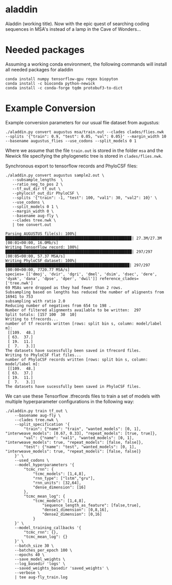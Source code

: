 # aladdin
Aladdin (working title). Now with the epic quest of searching coding sequences in MSA's instead of a lamp in the Cave of Wonders...

# Needed packages
Assuming a working conda environment, the following commands will install all needed packages for aladdin
```console
conda install numpy tensorflow-gpu regex biopyton
conda install -c bioconda python-newick
conda install -c conda-forge tqdm protobuf3-to-dict
```

# Example Conversion
Example conversion parameters for our usual flie dataset from augustus:
```console
./aladdin.py convert augustus msa/train.out --clades clades/flies.nwk --splits '{"train": 0.9, "test": 0.05, "val": 0.05}' --margin_width 10 --basename augustus_flies --use_codons --split_models 0 1
```
Where we assume that the file `train.out` is stored in the folder `msa` and the Newick file specifying the phylogenetic tree is stored in `clades/flies.nwk`.

Synchronous export to tensorflow records and PhyloCSF files:

```
./aladdin.py convert augustus sample2.out \
   --subsample_lengths  \
   --ratio_neg_to_pos 2 \
   --tf_out_dir tf_out \
   --phylocsf_out_dir PhyloCSF \
   --splits '{"train": -1, "test": 100, "val1": 30, "val2": 10}' \
   --use_codons \
   --split_models 0 1 \
   --margin_width 0 \
   --basename aug-fly \
   --clades tree.nwk \
   | tee convert.out

Parsing AUGUSTUS file(s): 100%|██████████████████████████████████████████████████████▉| 27.3M/27.3M [00:01<00:00, 16.0Mb/s]
Writing TensorFlow record: 100%|███████████████████████████████████████████████████████| 297/297 [00:05<00:00, 57.37 MSA/s]
Writing PhyloCSF dataset: 100%|██████████████████████████████████████████████████████| 297/297 [00:00<00:00, 7720.77 MSA/s]
species= [['dmoj', 'dvir', 'dgri', 'dmel', 'dsim', 'dsec', 'dere', 'dyak', 'dana', 'dpse', 'dper', 'dwil']] reference_clades= ['tree.nwk']
69 MSAs were dropped as they had fewer than 2 rows.
Subsampling based on lengths has reduced the number of alignents from 16941 to 753
subsampling with ratio 2.0
Reducing number of negatives from 654 to 198 .
Number of filtered alignments available to be written:  297
Split totals: [157 100  30  10]
Writing to tfrecords...
number of tf records written [rows: split bin s, column: model/label m]:
 [[109.  48.]
 [ 63.  37.]
 [ 19.  11.]
 [  7.   3.]]
The datasets have sucessfully been saved in tfrecord files.
Writing to PhyloCSF flat files...
number of PhyloCSF records written [rows: split bin s, column: model/label m]:
 [[109.  48.]
 [ 63.  37.]
 [ 19.  11.]
 [  7.   3.]]
The datasets have sucessfully been saved in PhyloCSF files.

```

We can use these Tensorflow .tfrecords files to train a set of models with multiple hyperparameter configurations in the following way:
```
./aladdin.py train tf_out \
	--basename aug-fly \
	--clades tree.nwk \
	--split_specification '{
		"train": {"name": "train", "wanted_models": [0, 1], "interweave_models": [0.67, 0.33], "repeat_models": [true, true]},
		"val": {"name": "val1", "wanted_models": [0, 1], "interweave_models": true, "repeat_models": [false, false]},
		"test": {"name": "test", "wanted_models": [0, 1], "interweave_models": true, "repeat_models": [false, false]}
	}' \
	--used_codons \
	--model_hyperparameters '{
		"tcmc_rnn": {
			"tcmc_models": [1,4,8],
			"rnn_type": ["lstm","gru"],
			"rnn_units": [32,64],
			"dense_dimension": [16]
		}, 
		"tcmc_mean_log": {
			"tcmc_models": [1,4,8],
				"sequence_length_as_feature": [false,true],
				"dense1_dimension": [0,8,16],
				"dense2_dimension": [0,16]
			}
	}' \
	--model_training_callbacks '{
		"tcmc_rnn": {},
		"tcmc_mean_log": {}
	}' \
	--batch_size 30 \
	--batches_per_epoch 100 \
	--epochs 40 \
	--save_model_weights \
	--log_basedir 'logs' \
	--saved_weights_basedir 'saved_weights' \
	--verbose \
	| tee aug-fly_train.log

```
